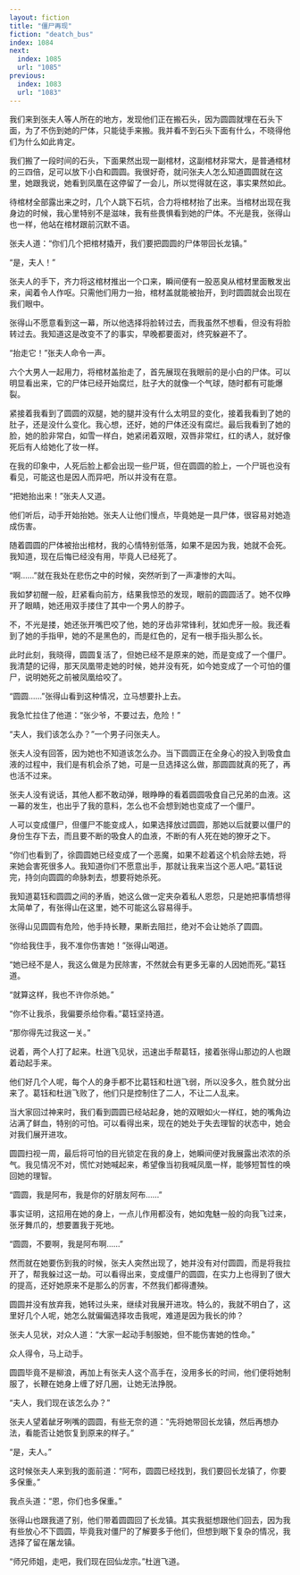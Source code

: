 ```yaml
---
layout: fiction
title: "僵尸再现"
fiction: "deatch_bus"
index: 1084
next:
  index: 1085
  url: "1085"
previous:
  index: 1083
  url: "1083"
---
```

我们来到张夫人等人所在的地方，发现他们正在搬石头，因为圆圆就埋在石头下面，为了不伤到她的尸体，只能徒手来搬。我并看不到石头下面有什么，不晓得他们为什么如此肯定。

我们搬了一段时间的石头，下面果然出现一副棺材，这副棺材非常大，是普通棺材的三四倍，足可以放下小白和圆圆。我很好奇，就问张夫人怎么知道圆圆就在这里，她跟我说，她看到凤凰在这停留了一会儿，所以觉得就在这，事实果然如此。

待棺材全部露出来之时，几个人跳下石坑，合力将棺材抬了出来。当棺材出现在我身边的时候，我心里特别不是滋味，我有些畏惧看到她的尸体。不光是我，张得山也一样，他站在棺材跟前沉默不语。

张夫人道：“你们几个把棺材撬开，我们要把圆圆的尸体带回长龙镇。”

“是，夫人！”

张夫人的手下，齐力将这棺材推出一个口来，瞬间便有一股恶臭从棺材里面散发出来，闻着令人作呕。只需他们用力一抬，棺材盖就能被抬开，到时圆圆就会出现在我们眼中。

张得山不愿意看到这一幕，所以他选择将脸转过去，而我虽然不想看，但没有将脸转过去。我知道这是改变不了的事实，早晚都要面对，终究躲避不了。

“抬走它！”张夫人命令一声。

六个大男人一起用力，将棺材盖抬走了，首先展现在我眼前的是小白的尸体。可以明显看出来，它的尸体已经开始腐烂，肚子大的就像一个气球，随时都有可能爆裂。

紧接着我看到了圆圆的双腿，她的腿并没有什么太明显的变化，接着我看到了她的肚子，还是没什么变化。我心想，还好，她的尸体还没有腐烂。最后我看到了她的脸，她的脸非常白，如雪一样白，她紧闭着双眼，双唇非常红，红的诱人，就好像死后有人给她化了妆一样。

在我的印象中，人死后脸上都会出现一些尸斑，但在圆圆的脸上，一个尸斑也没有看见，可能这也是因人而异吧，所以并没有在意。

“把她抬出来！”张夫人又道。

他们听后，动手开始抬她。张夫人让他们慢点，毕竟她是一具尸体，很容易对她造成伤害。

随着圆圆的尸体被抬出棺材，我的心情特别低落，如果不是因为我，她就不会死。我知道，现在后悔已经没有用，毕竟人已经死了。

“啊……”就在我处在悲伤之中的时候，突然听到了一声凄惨的大叫。

我如梦初醒一般，赶紧看向前方，结果我惊恐的发现，眼前的圆圆活了。她不仅睁开了眼睛，她还用双手搂住了其中一个男人的脖子。

不，不光是搂，她还张开嘴巴咬了他，她的牙齿非常锋利，犹如虎牙一般。我还看到了她的手指甲，她的不是黑色的，而是红色的，足有一根手指头那么长。

此时此刻，我晓得，圆圆复活了，但她已经不是原来的她，而是变成了一个僵尸。我清楚的记得，那天凤凰带走她的时候，她并没有死，如今她变成了一个可怕的僵尸，说明她死之前被凤凰给咬了。

“圆圆……”张得山看到这种情况，立马想要扑上去。

我急忙拉住了他道：“张少爷，不要过去，危险！”

“夫人，我们该怎么办？”一个男子问张夫人。

张夫人没有回答，因为她也不知道该怎么办。当下圆圆正在全身心的投入到吸食血液的过程中，我们是有机会杀了她，可是一旦选择这么做，那圆圆就真的死了，再也活不过来。

张夫人没有说话，其他人都不敢动弹，眼睁睁的看着圆圆吸食自己兄弟的血液。这一幕的发生，也出乎了我的意料，怎么也不会想到她也变成了一个僵尸。

人可以变成僵尸，但僵尸不能变成人，如果选择放过圆圆，那她以后就要以僵尸的身份生存下去，而且要不断的吸食人的血液，不断的有人死在她的獠牙之下。

“你们也看到了，徐圆圆她已经变成了一个恶魔，如果不趁着这个机会除去她，将来她会害死很多人。我知道你们不愿意出手，那就让我来当这个恶人吧。”葛钰说完，持剑向圆圆的命脉刺去，想要将她杀死。

我知道葛钰和圆圆之间的矛盾，她这么做一定夹杂着私人恩怨，只是她把事情想得太简单了，有张得山在这里，她不可能这么容易得手。

张得山见圆圆有危险，他手持长鞭，果断去阻拦，绝对不会让她杀了圆圆。

“你给我住手，我不准你伤害她！”张得山喝道。

“她已经不是人，我这么做是为民除害，不然就会有更多无辜的人因她而死。”葛钰道。

“就算这样，我也不许你杀她。”

“你不让我杀，我偏要杀给你看。”葛钰坚持道。

“那你得先过我这一关。”

说着，两个人打了起来。杜逍飞见状，迅速出手帮葛钰，接着张得山那边的人也跟着动起手来。

他们好几个人呢，每个人的身手都不比葛钰和杜逍飞弱，所以没多久，胜负就分出来了。葛钰和杜逍飞败了，他们只是控制住了二人，不让二人乱来。

当大家回过神来时，我们看到圆圆已经站起身，她的双眼如火一样红，她的嘴角边沾满了鲜血，特别的可怕。可以看得出来，现在的她处于失去理智的状态中，她会对我们展开进攻。

圆圆扫视一周，最后将可怕的目光锁定在我的身上，她瞬间便对我展露出浓浓的杀气。我见情况不对，慌忙对她喊起来，希望像当初我喊凤凰一样，能够短暂性的唤回她的理智。

“圆圆，我是阿布，我是你的好朋友阿布……”

事实证明，这招用在她的身上，一点儿作用都没有，她如鬼魅一般的向我飞过来，张牙舞爪的，想要置我于死地。

“圆圆，不要啊，我是阿布啊……”

然而就在她要伤到我的时候，张夫人突然出现了，她并没有对付圆圆，而是将我拉开了，帮我躲过这一劫。可以看得出来，变成僵尸的圆圆，在实力上也得到了很大的提高，还好她原来不是那么的厉害，不然我们都得遭殃。

圆圆并没有放弃我，她转过头来，继续对我展开进攻。特么的，我就不明白了，这里好几个人呢，她怎么就偏偏选择攻击我呢，难道是因为我长的帅？

张夫人见状，对众人道：“大家一起动手制服她，但不能伤害她的性命。”

众人得令，马上动手。

圆圆毕竟不是柳浪，再加上有张夫人这个高手在，没用多长的时间，他们便将她制服了，长鞭在她身上缠了好几圈，让她无法挣脱。

“夫人，我们现在该怎么办？”

张夫人望着龇牙咧嘴的圆圆，有些无奈的道：“先将她带回长龙镇，然后再想办法，看能否让她恢复到原来的样子。”

“是，夫人。”

这时候张夫人来到我的面前道：“阿布，圆圆已经找到，我们要回长龙镇了，你要多保重。”

我点头道：“恩，你们也多保重。”

张得山也跟我道了别，他们带着圆圆回了长龙镇。其实我挺想跟他们回去，因为我有些放心不下圆圆，毕竟我对僵尸的了解要多于他们，但想到眼下复杂的情况，我选择了留在屠龙镇。

“师兄师姐，走吧，我们现在回仙龙宗。”杜逍飞道。